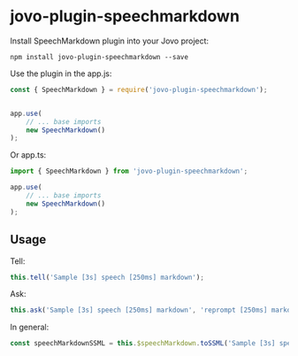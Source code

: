 # jovo-plugin-speechmarkdown


Install SpeechMarkdown plugin into your Jovo project:

`npm install jovo-plugin-speechmarkdown --save`

Use the plugin in the app.js:
```javascript 
const { SpeechMarkdown } = require('jovo-plugin-speechmarkdown');


app.use(
    // ... base imports
    new SpeechMarkdown()
);
```


Or app.ts:
```javascript 
import { SpeechMarkdown } from 'jovo-plugin-speechmarkdown';

app.use(
    // ... base imports
    new SpeechMarkdown()
);
```

## Usage

Tell:
```javascript        
this.tell('Sample [3s] speech [250ms] markdown');
```

Ask:
```javascript        
this.ask('Sample [3s] speech [250ms] markdown', 'reprompt [250ms] markdown');
```

In general:
```javascript
const speechMarkdownSSML = this.$speechMarkdown.toSSML('Sample [3s] speech [250ms] markdown');
```

